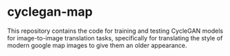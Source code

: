 # cyclegan-map
This repository contains the code for training and testing CycleGAN models for image-to-image translation tasks, specifically for translating the style of modern google map images to give them an older appearance.